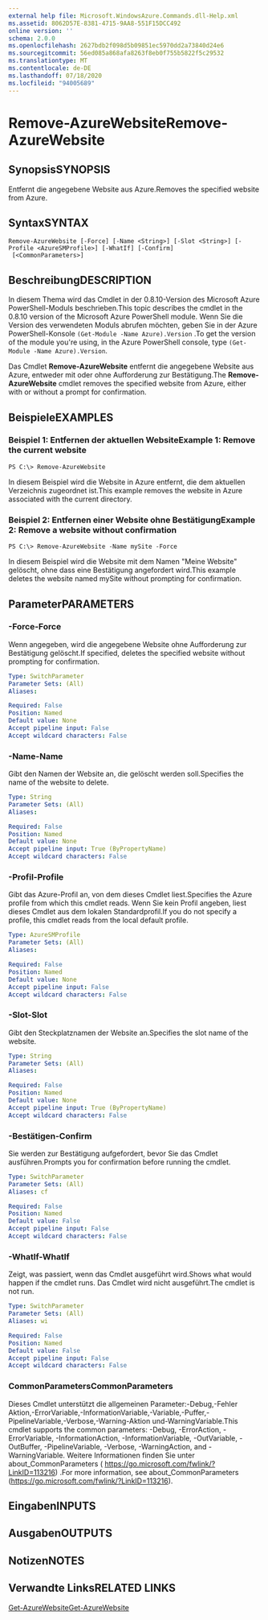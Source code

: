 ```yaml
---
external help file: Microsoft.WindowsAzure.Commands.dll-Help.xml
ms.assetid: 8062D57E-8381-4715-9AA8-551F15DCC492
online version: ''
schema: 2.0.0
ms.openlocfilehash: 2627bdb2f098d5b09851ec5970dd2a73840d24e6
ms.sourcegitcommit: 56ed085a868afa8263f8eb0f755b5822f5c29532
ms.translationtype: MT
ms.contentlocale: de-DE
ms.lasthandoff: 07/18/2020
ms.locfileid: "94005689"
---
```

# <span data-ttu-id="55cd8-101">Remove-AzureWebsite</span><span class="sxs-lookup"><span data-stu-id="55cd8-101">Remove-AzureWebsite</span></span>

## <span data-ttu-id="55cd8-102">Synopsis</span><span class="sxs-lookup"><span data-stu-id="55cd8-102">SYNOPSIS</span></span>
<span data-ttu-id="55cd8-103">Entfernt die angegebene Website aus Azure.</span><span class="sxs-lookup"><span data-stu-id="55cd8-103">Removes the specified website from Azure.</span></span>

## <span data-ttu-id="55cd8-104">Syntax</span><span class="sxs-lookup"><span data-stu-id="55cd8-104">SYNTAX</span></span>

```
Remove-AzureWebsite [-Force] [-Name <String>] [-Slot <String>] [-Profile <AzureSMProfile>] [-WhatIf] [-Confirm]
 [<CommonParameters>]
```

## <span data-ttu-id="55cd8-105">Beschreibung</span><span class="sxs-lookup"><span data-stu-id="55cd8-105">DESCRIPTION</span></span>
<span data-ttu-id="55cd8-106">In diesem Thema wird das Cmdlet in der 0.8.10-Version des Microsoft Azure PowerShell-Moduls beschrieben.</span><span class="sxs-lookup"><span data-stu-id="55cd8-106">This topic describes the cmdlet in the 0.8.10 version of the Microsoft Azure PowerShell module.</span></span>
<span data-ttu-id="55cd8-107">Wenn Sie die Version des verwendeten Moduls abrufen möchten, geben Sie in der Azure PowerShell-Konsole `(Get-Module -Name Azure).Version` .</span><span class="sxs-lookup"><span data-stu-id="55cd8-107">To get the version of the module you're using, in the Azure PowerShell console, type `(Get-Module -Name Azure).Version`.</span></span>

<span data-ttu-id="55cd8-108">Das Cmdlet **Remove-AzureWebsite** entfernt die angegebene Website aus Azure, entweder mit oder ohne Aufforderung zur Bestätigung.</span><span class="sxs-lookup"><span data-stu-id="55cd8-108">The **Remove-AzureWebsite** cmdlet removes the specified website from Azure, either with or without a prompt for confirmation.</span></span>

## <span data-ttu-id="55cd8-109">Beispiele</span><span class="sxs-lookup"><span data-stu-id="55cd8-109">EXAMPLES</span></span>

### <span data-ttu-id="55cd8-110">Beispiel 1: Entfernen der aktuellen Website</span><span class="sxs-lookup"><span data-stu-id="55cd8-110">Example 1: Remove the current website</span></span>
```
PS C:\> Remove-AzureWebsite
```

<span data-ttu-id="55cd8-111">In diesem Beispiel wird die Website in Azure entfernt, die dem aktuellen Verzeichnis zugeordnet ist.</span><span class="sxs-lookup"><span data-stu-id="55cd8-111">This example removes the website in Azure associated with the current directory.</span></span>

### <span data-ttu-id="55cd8-112">Beispiel 2: Entfernen einer Website ohne Bestätigung</span><span class="sxs-lookup"><span data-stu-id="55cd8-112">Example 2: Remove a website without confirmation</span></span>
```
PS C:\> Remove-AzureWebsite -Name mySite -Force
```

<span data-ttu-id="55cd8-113">In diesem Beispiel wird die Website mit dem Namen "Meine Website" gelöscht, ohne dass eine Bestätigung angefordert wird.</span><span class="sxs-lookup"><span data-stu-id="55cd8-113">This example deletes the website named mySite without prompting for confirmation.</span></span>

## <span data-ttu-id="55cd8-114">Parameter</span><span class="sxs-lookup"><span data-stu-id="55cd8-114">PARAMETERS</span></span>

### <span data-ttu-id="55cd8-115">-Force</span><span class="sxs-lookup"><span data-stu-id="55cd8-115">-Force</span></span>
<span data-ttu-id="55cd8-116">Wenn angegeben, wird die angegebene Website ohne Aufforderung zur Bestätigung gelöscht.</span><span class="sxs-lookup"><span data-stu-id="55cd8-116">If specified, deletes the specified website without prompting for confirmation.</span></span>

```yaml
Type: SwitchParameter
Parameter Sets: (All)
Aliases: 

Required: False
Position: Named
Default value: None
Accept pipeline input: False
Accept wildcard characters: False
```

### <span data-ttu-id="55cd8-117">-Name</span><span class="sxs-lookup"><span data-stu-id="55cd8-117">-Name</span></span>
<span data-ttu-id="55cd8-118">Gibt den Namen der Website an, die gelöscht werden soll.</span><span class="sxs-lookup"><span data-stu-id="55cd8-118">Specifies the name of the website to delete.</span></span>

```yaml
Type: String
Parameter Sets: (All)
Aliases: 

Required: False
Position: Named
Default value: None
Accept pipeline input: True (ByPropertyName)
Accept wildcard characters: False
```

### <span data-ttu-id="55cd8-119">-Profil</span><span class="sxs-lookup"><span data-stu-id="55cd8-119">-Profile</span></span>
<span data-ttu-id="55cd8-120">Gibt das Azure-Profil an, von dem dieses Cmdlet liest.</span><span class="sxs-lookup"><span data-stu-id="55cd8-120">Specifies the Azure profile from which this cmdlet reads.</span></span>
<span data-ttu-id="55cd8-121">Wenn Sie kein Profil angeben, liest dieses Cmdlet aus dem lokalen Standardprofil.</span><span class="sxs-lookup"><span data-stu-id="55cd8-121">If you do not specify a profile, this cmdlet reads from the local default profile.</span></span>

```yaml
Type: AzureSMProfile
Parameter Sets: (All)
Aliases: 

Required: False
Position: Named
Default value: None
Accept pipeline input: False
Accept wildcard characters: False
```

### <span data-ttu-id="55cd8-122">-Slot</span><span class="sxs-lookup"><span data-stu-id="55cd8-122">-Slot</span></span>
<span data-ttu-id="55cd8-123">Gibt den Steckplatznamen der Website an.</span><span class="sxs-lookup"><span data-stu-id="55cd8-123">Specifies the slot name of the website.</span></span>

```yaml
Type: String
Parameter Sets: (All)
Aliases: 

Required: False
Position: Named
Default value: None
Accept pipeline input: True (ByPropertyName)
Accept wildcard characters: False
```

### <span data-ttu-id="55cd8-124">-Bestätigen</span><span class="sxs-lookup"><span data-stu-id="55cd8-124">-Confirm</span></span>
<span data-ttu-id="55cd8-125">Sie werden zur Bestätigung aufgefordert, bevor Sie das Cmdlet ausführen.</span><span class="sxs-lookup"><span data-stu-id="55cd8-125">Prompts you for confirmation before running the cmdlet.</span></span>

```yaml
Type: SwitchParameter
Parameter Sets: (All)
Aliases: cf

Required: False
Position: Named
Default value: False
Accept pipeline input: False
Accept wildcard characters: False
```

### <span data-ttu-id="55cd8-126">-WhatIf</span><span class="sxs-lookup"><span data-stu-id="55cd8-126">-WhatIf</span></span>
<span data-ttu-id="55cd8-127">Zeigt, was passiert, wenn das Cmdlet ausgeführt wird.</span><span class="sxs-lookup"><span data-stu-id="55cd8-127">Shows what would happen if the cmdlet runs.</span></span>
<span data-ttu-id="55cd8-128">Das Cmdlet wird nicht ausgeführt.</span><span class="sxs-lookup"><span data-stu-id="55cd8-128">The cmdlet is not run.</span></span>

```yaml
Type: SwitchParameter
Parameter Sets: (All)
Aliases: wi

Required: False
Position: Named
Default value: False
Accept pipeline input: False
Accept wildcard characters: False
```

### <span data-ttu-id="55cd8-129">CommonParameters</span><span class="sxs-lookup"><span data-stu-id="55cd8-129">CommonParameters</span></span>
<span data-ttu-id="55cd8-130">Dieses Cmdlet unterstützt die allgemeinen Parameter:-Debug,-Fehler Aktion,-ErrorVariable,-InformationVariable,-Variable,-Puffer,-PipelineVariable,-Verbose,-Warning-Aktion und-WarningVariable.</span><span class="sxs-lookup"><span data-stu-id="55cd8-130">This cmdlet supports the common parameters: -Debug, -ErrorAction, -ErrorVariable, -InformationAction, -InformationVariable, -OutVariable, -OutBuffer, -PipelineVariable, -Verbose, -WarningAction, and -WarningVariable.</span></span> <span data-ttu-id="55cd8-131">Weitere Informationen finden Sie unter about_CommonParameters ( https://go.microsoft.com/fwlink/?LinkID=113216) .</span><span class="sxs-lookup"><span data-stu-id="55cd8-131">For more information, see about_CommonParameters (https://go.microsoft.com/fwlink/?LinkID=113216).</span></span>

## <span data-ttu-id="55cd8-132">Eingaben</span><span class="sxs-lookup"><span data-stu-id="55cd8-132">INPUTS</span></span>

## <span data-ttu-id="55cd8-133">Ausgaben</span><span class="sxs-lookup"><span data-stu-id="55cd8-133">OUTPUTS</span></span>

## <span data-ttu-id="55cd8-134">Notizen</span><span class="sxs-lookup"><span data-stu-id="55cd8-134">NOTES</span></span>

## <span data-ttu-id="55cd8-135">Verwandte Links</span><span class="sxs-lookup"><span data-stu-id="55cd8-135">RELATED LINKS</span></span>

[<span data-ttu-id="55cd8-136">Get-AzureWebsite</span><span class="sxs-lookup"><span data-stu-id="55cd8-136">Get-AzureWebsite</span></span>](./Get-AzureWebsite.md)


